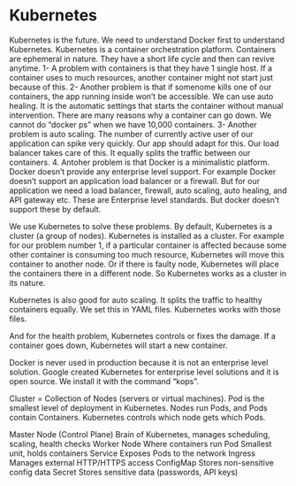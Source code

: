 # Kubernetes
Kubernetes is the future. We need to understand Docker first to understand Kubernetes.
Kubernetes is a container orchestration platform.
Containers are ephemeral in nature. They have a short life cycle and then can revive anytime.
1- A problem with containers is that they have 1 single host. If a container uses to much resources, another container might not start just because of this.
2- Another problem is that if somenome kills one of our containers, the app running inside won’t be accessible. We can use auto healing. It is the automatic settings that starts the container without manual intervention. There are many reasons why a container can go down. We cannot do “docker ps” when we have 10,000 containers.
3- Another problem is auto scaling. The number of currently active user of our application can spike very quickly. Our app should adapt for this. Our load balancer takes care of this. It equally splits the traffic between our containers.
4. Antoher problem is that Docker is a minimalistic platform. Docker doesn’t provide any enterprise level support. For example Docker doesn’t support an application load balancer or a firewall. But for our application we need a load balancer, firewall, auto scaling, auto healing, and API gateway etc. These are Enterprise level standards. But docker doesn’t support these by default. 

We use Kubernetes to solve these problems. 
By default, Kubernetes is a cluster (a group of nodes).
Kubernetes is installed as a cluster. For example for our problem number 1, if a particular container is affected because some other container is consuming too much resource, Kubernetes will move this container to another node. Or if there is faulty node, Kubernetes will place the containers there in a different node. So Kubernetes works as a cluster in its nature.

Kubernetes is also good for auto scaling. It splits the traffic to healthy containers equally. We set this in YAML files. Kubernetes works with those files.

And for the health problem, Kubernetes controls or fixes the damage. If a container goes down, Kubernetes will start a new container. 

Docker is never used in production because it is not an enterprise level solution. Google created Kubernetes for enterprise level solutions and it is open source.
 We install it with the command “kops”.

Cluster = Collection of Nodes (servers or virtual machines).
Pod is the smallest level of deployment in Kubernetes.
Nodes run Pods, and Pods contain Containers.
Kubernetes controls which node gets which Pods.

Master Node (Control Plane)	Brain of Kubernetes, manages scheduling, scaling, health checks
Worker Node	Where containers run
Pod	Smallest unit, holds containers
Service	Exposes Pods to the network
Ingress	Manages external HTTP/HTTPS access
ConfigMap	Stores non-sensitive config data
Secret	Stores sensitive data (passwords, API keys)
